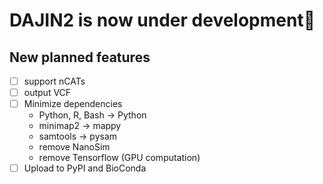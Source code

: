 # DAJIN2 is now under development👷

## New planned features

- [ ] support nCATs
- [ ] output VCF
- [ ] Minimize dependencies
  - Python, R, Bash -> Python
  - minimap2 -> mappy
  - samtools -> pysam
  - remove NanoSim
  - remove Tensorflow (GPU computation)
- [ ] Upload to PyPI and BioConda